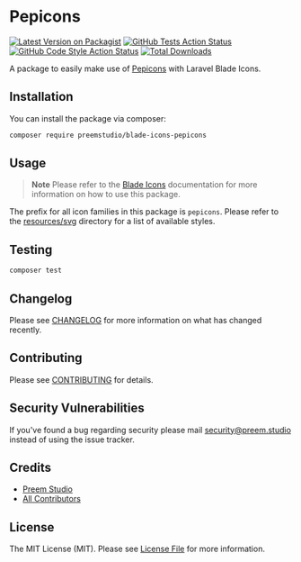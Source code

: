 # Pepicons

[![Latest Version on Packagist](https://img.shields.io/packagist/v/preemstudio/blade-icons-pepicons.svg?style=flat-square)](https://packagist.org/packages/preemstudio/blade-icons-pepicons)
[![GitHub Tests Action Status](https://img.shields.io/github/actions/workflow/status/preemstudio/blade-icons-pepicons/run-tests.yml?branch=main&label=tests&style=flat-square)](https://github.com/PreemStudio/blade-icons-pepicons/actions?query=workflow%3Arun-tests+branch%3Amain)
[![GitHub Code Style Action Status](https://img.shields.io/github/actions/workflow/status/preemstudio/blade-icons-pepicons/fix-php-code-style-issues.yml?branch=main&label=code%20style&style=flat-square)](https://github.com/PreemStudio/blade-icons-pepicons/actions?query=workflow%3A"Fix+PHP+code+style+issues"+branch%3Amain)
[![Total Downloads](https://img.shields.io/packagist/dt/preemstudio/blade-icons-pepicons.svg?style=flat-square)](https://packagist.org/packages/preemstudio/blade-icons-pepicons)

A package to easily make use of [Pepicons](https://github.com/CyCraft/pepicons) with Laravel Blade Icons.

## Installation

You can install the package via composer:

```bash
composer require preemstudio/blade-icons-pepicons
```

## Usage

> **Note**
> Please refer to the [Blade Icons](https://github.com/PreemStudio/blade-icons) documentation for more information on how to use this package.

The prefix for all icon families in this package is `pepicons`. Please refer to the [resources/svg](/resources/svg) directory for a list of available styles.

## Testing

```bash
composer test
```

## Changelog

Please see [CHANGELOG](CHANGELOG.md) for more information on what has changed recently.

## Contributing

Please see [CONTRIBUTING](CONTRIBUTING.md) for details.

## Security Vulnerabilities

If you've found a bug regarding security please mail [security@preem.studio](mailto:security@preem.studio) instead of using the issue tracker.

## Credits

- [Preem Studio](https://github.com/PreemStudio)
- [All Contributors](../../contributors)

## License

The MIT License (MIT). Please see [License File](LICENSE.md) for more information.

